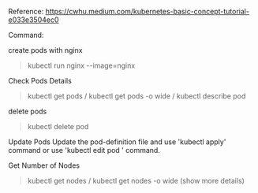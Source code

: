 Reference:
https://cwhu.medium.com/kubernetes-basic-concept-tutorial-e033e3504ec0


Command:

create pods with nginx
> kubectl run nginx --image=nginx

Check Pods Details
> kubectl get pods
/ kubectl get pods -o wide
/ kubectl describe pod <pod-name>
  
delete pods
> kubectl delete pod <pod-name>
  
Update Pods
Update the pod-definition file and use 'kubectl apply' command or use 'kubectl edit pod <pod-name>' command.
  
  
Get Number of Nodes
> kubectl get nodes
/ kubectl get nodes -o wide (show more details)

